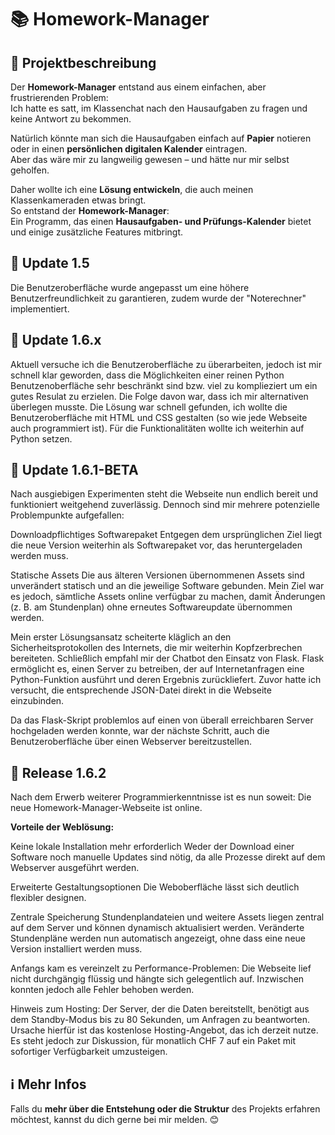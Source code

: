 # 📚 Homework-Manager

## 📝 Projektbeschreibung

Der **Homework-Manager** entstand aus einem einfachen, aber frustrierenden Problem:  
Ich hatte es satt, im Klassenchat nach den Hausaufgaben zu fragen und keine Antwort zu bekommen.  

Natürlich könnte man sich die Hausaufgaben einfach auf **Papier** notieren oder in einen **persönlichen digitalen Kalender** eintragen.  
Aber das wäre mir zu langweilig gewesen – und hätte nur mir selbst geholfen.  

Daher wollte ich eine **Lösung entwickeln**, die auch meinen Klassenkameraden etwas bringt.  
So entstand der **Homework-Manager**:  
Ein Programm, das einen **Hausaufgaben- und Prüfungs-Kalender** bietet und einige zusätzliche Features mitbringt.  

## 🔄️ Update 1.5 
Die Benutzeroberfläche wurde angepasst um eine höhere Benutzerfreundlichkeit zu garantieren, zudem wurde der "Noterechner" implementiert.

## 🔄️ Update 1.6.x
Aktuell versuche ich die Benutzeroberfläche zu überarbeiten, jedoch ist mir schnell klar geworden, dass die Möglichkeiten einer reinen Python Benutzenoberfläche sehr beschränkt sind bzw. viel zu komplieziert um ein gutes Resulat zu erzielen. Die Folge davon war, dass ich mir alternativen überlegen musste. Die Lösung war schnell gefunden, ich wollte die Benutzeroberfläche mit HTML und CSS gestalten (so wie jede Webseite auch programmiert ist). Für die Funktionalitäten wollte ich weiterhin auf Python setzen. 

## 🔄 Update 1.6.1-BETA
Nach ausgiebigen Experimenten steht die Webseite nun endlich bereit und funktioniert weitgehend zuverlässig. Dennoch sind mir mehrere potenzielle Problempunkte aufgefallen:

Downloadpflichtiges Softwarepaket
Entgegen dem ursprünglichen Ziel liegt die neue Version weiterhin als Softwarepaket vor, das heruntergeladen werden muss.

Statische Assets
Die aus älteren Versionen übernommenen Assets sind unverändert statisch und an die jeweilige Software gebunden. Mein Ziel war es jedoch, sämtliche Assets online verfügbar zu machen, damit Änderungen (z. B. am Stundenplan) ohne erneutes Softwareupdate übernommen werden.

Mein erster Lösungsansatz scheiterte kläglich an den Sicherheitsprotokollen des Internets, die mir weiterhin Kopfzerbrechen bereiteten. Schließlich empfahl mir der Chatbot den Einsatz von Flask. Flask ermöglicht es, einen Server zu betreiben, der auf Internetanfragen eine Python-Funktion ausführt und deren Ergebnis zurückliefert. Zuvor hatte ich versucht, die entsprechende JSON-Datei direkt in die Webseite einzubinden.

Da das Flask-Skript problemlos auf einen von überall erreichbaren Server hochgeladen werden konnte, war der nächste Schritt, auch die Benutzeroberfläche über einen Webserver bereitzustellen.

## 🔄 Release 1.6.2
Nach dem Erwerb weiterer Programmierkenntnisse ist es nun soweit: Die neue Homework-Manager-Webseite ist online.

**Vorteile der Weblösung:**

Keine lokale Installation mehr erforderlich
Weder der Download einer Software noch manuelle Updates sind nötig, da alle Prozesse direkt auf dem Webserver ausgeführt werden.

Erweiterte Gestaltungsoptionen
Die Weboberfläche lässt sich deutlich flexibler designen.

Zentrale Speicherung
Stundenplandateien und weitere Assets liegen zentral auf dem Server und können dynamisch aktualisiert werden. Veränderte Stundenpläne werden nun automatisch angezeigt, ohne dass eine neue Version installiert werden muss.

Anfangs kam es vereinzelt zu Performance-Problemen: Die Webseite lief nicht durchgängig flüssig und hängte sich gelegentlich auf. Inzwischen konnten jedoch alle Fehler behoben werden.

Hinweis zum Hosting:
Der Server, der die Daten bereitstellt, benötigt aus dem Standby-Modus bis zu 80 Sekunden, um Anfragen zu beantworten. Ursache hierfür ist das kostenlose Hosting-Angebot, das ich derzeit nutze. Es steht jedoch zur Diskussion, für monatlich CHF 7 auf ein Paket mit sofortiger Verfügbarkeit umzusteigen.

## ℹ️ Mehr Infos

Falls du **mehr über die Entstehung oder die Struktur** des Projekts erfahren möchtest, kannst du dich gerne bei mir melden. 😊

